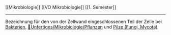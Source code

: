 [[Mikrobiologie]] [[VO Mikrobiologie]] [[1. Semester]]

---

Bezeichnung für den von der Zellwand eingeschlossenen Teil der Zelle bei [Bakterien](Bakterien.md), [📂Unfertiges/Mikrobiologie/Pflanzen](%F0%9F%93%82Unfertiges/Mikrobiologie/Pflanzen.md) und [Pilze (Fungi, Mycota)](Pilze-(Fungi,-Mycota).md)
